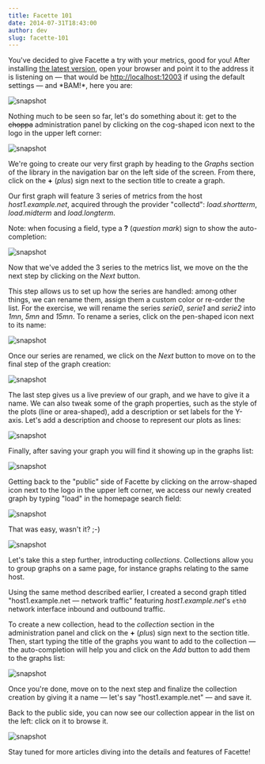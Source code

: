 ```yaml
---
title: Facette 101
date: 2014-07-31T18:43:00
author: dev
slug: facette-101
---
```

You've decided to give Facette a try with your metrics, good for you! After
installing [the latest version][releases], open your browser and point it to
the address it is listening on — that would be
[http://localhost:12003][localhost] if using the default settings — and
\*BAM!*, here you are:<!--more-->

![snapshot](/images/2014/07/facette101-homepage.png)

Nothing much to be seen so far, let's do something about it: get to the
~~choppa~~ administration panel by clicking on the cog-shaped icon next to the
logo in the upper left corner:

![snapshot](/images/2014/07/facette101-admin_homepage.png)

We're going to create our very first graph by heading to the *Graphs* section
of the library in the navigation bar on the left side of the screen. From
there, click on the **+** (*plus*) sign next to the section title to create a
graph.

Our first graph will feature 3 series of metrics from the host
*host1.example.net*, acquired through the provider "collectd":
*load.shortterm*, *load.midterm* and *load.longterm*.

Note: when focusing a field, type a **?** (*question mark*) sign to show the
auto-completion:

![snapshot](/images/2014/07/facette101-admin_newgraph1.png)

Now that we've added the 3 series to the metrics list, we move on the the next
step by clicking on the *Next* button.

This step allows us to set up how the series are handled: among other things,
we can rename them, assign them a custom color or re-order the list. For the
exercise, we will rename the series *serie0*, *serie1* and *serie2* into
*1mn*, *5mn* and *15mn*. To rename a series, click on the pen-shaped icon next
to its name:

![snapshot](/images/2014/07/facette101-admin_newgraph2.png)

Once our series are renamed, we click on the *Next* button to move on to the
final step of the graph creation:

![snapshot](/images/2014/07/facette101-admin_newgraph3.png)

The last step gives us a live preview of our graph, and we have to give it a
name. We can also tweak some of the graph properties, such as the style of the
plots (line or area-shaped), add a description or set labels for the Y-axis.
Let's add a description and choose to represent our plots as lines:

![snapshot](/images/2014/07/facette101-admin_newgraph4.png)

Finally, after saving your graph you will find it showing up in the graphs
list:

![snapshot](/images/2014/07/facette101-admin_newgraph5.png)

Getting back to the "public" side of Facette by clicking on the arrow-shaped
icon next to the logo in the upper left corner, we access our newly created
graph by typing "load" in the homepage search field:

![snapshot](/images/2014/07/facette101-firstgraph.png)

That was easy, wasn't it? ;-)

![snapshot](/images/2014/07/nailed_it.jpg)

Let's take this a step further, introducting *collections*. Collections allow
you to group graphs on a same page, for instance graphs relating to the same
host.

Using the same method described earlier, I created a second graph titled
"host1.example.net — network traffic" featuring *host1.example.net*'s `eth0`
network interface inbound and outbound traffic.

To create a new collection, head to the *collection* section in the
administration panel and click on the **+** (*plus*) sign next to the section
title. Then, start typing the title of the graphs you want to add to the
collection — the auto-completion will help you and click on the *Add* button
to add them to the graphs list:

![snapshot](/images/2014/07/facette101-admin_newcollection1.png)

Once you're done, move on to the next step and finalize the collection
creation by giving it a name — let's say "host1.example.net" — and save it.

Back to the public side, you can now see our collection appear in the list on
the left: click on it to browse it.

![snapshot](/images/2014/07/facette101-collection.png)

Stay tuned for more articles diving into the details and features of Facette!

[localhost]: http://localhost:12003
[releases]: https://github.com/facette/facette/releases